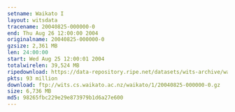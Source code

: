 ```yaml
---
setname: Waikato I
layout: witsdata
tracename: 20040825-000000-0
end: Thu Aug 26 12:00:00 2004
originalname: 20040825-000000-0
gzsize: 2,361 MB
len: 24:00:00
start: Wed Aug 25 12:00:01 2004
totalwirelen: 39,524 MB
ripedownload: https://data-repository.ripe.net/datasets/wits-archive/waikato/1/20040825-000000-0.gz
pkts: 93 million
download: ftp://wits.cs.waikato.ac.nz/waikato/1/20040825-000000-0.gz
size: 6,736 MB
md5: 98265fbc229e29e873979b1d6a27e600
---
```

